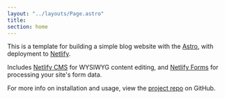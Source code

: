 ```yaml
---
layout: "../layouts/Page.astro"
title:
section: home
---
```


This is a template for building a simple blog website with the [Astro](https://astro.build), with deployment to [Netlify](https://www.netlify.com).

Includes [Netlify CMS](https://www.netlifycms.org) for WYSIWYG content editing, and [Netlify Forms](https://www.netlify.com/docs/form-handling) for processing your site's form data.

For more info on installation and usage, view the [project repo](https://github.com/chauchausoup/bhattey-blog) on GitHub.

